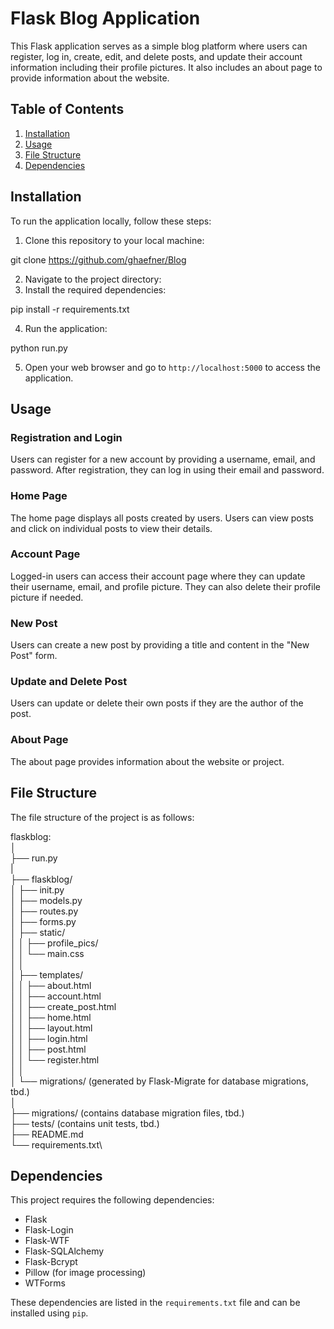 # Flask Blog Application

This Flask application serves as a simple blog platform where users can register, log in, create, edit, and delete posts, and update their account information including their profile pictures. It also includes an about page to provide information about the website.

## Table of Contents

1. [Installation](#installation)
2. [Usage](#usage)
3. [File Structure](#file-structure)
4. [Dependencies](#dependencies)

## Installation

To run the application locally, follow these steps:

1. Clone this repository to your local machine:

git clone https://github.com/ghaefner/Blog

2. Navigate to the project directory:
3. Install the required dependencies:

pip install -r requirements.txt


4. Run the application:

python run.py


5. Open your web browser and go to `http://localhost:5000` to access the application.

## Usage

### Registration and Login

Users can register for a new account by providing a username, email, and password. After registration, they can log in using their email and password.

### Home Page

The home page displays all posts created by users. Users can view posts and click on individual posts to view their details.

### Account Page

Logged-in users can access their account page where they can update their username, email, and profile picture. They can also delete their profile picture if needed.

### New Post

Users can create a new post by providing a title and content in the "New Post" form.

### Update and Delete Post

Users can update or delete their own posts if they are the author of the post.

### About Page

The about page provides information about the website or project.

## File Structure

The file structure of the project is as follows:


flaskblog:\
│\
├── run.py\
|\
├── flaskblog/\
│ ├── init.py\
│ ├── models.py\
│ ├── routes.py\
│ ├── forms.py\
│ ├── static/\
│ │ ├── profile_pics/\
│ │ └── main.css\
│ │\
│ ├── templates/\
│ │ ├── about.html\
│ │ ├── account.html\
│ │ ├── create_post.html\
│ │ ├── home.html\
│ │ ├── layout.html\
│ │ ├── login.html\
│ │ ├── post.html\
│ │ └── register.html\
│ │\
│ └── migrations/ (generated by Flask-Migrate for database migrations, tbd.)\
│\
├── migrations/ (contains database migration files, tbd.)\
├── tests/ (contains unit tests, tbd.)\
├── README.md\
└── requirements.txt\


## Dependencies

This project requires the following dependencies:

- Flask
- Flask-Login
- Flask-WTF
- Flask-SQLAlchemy
- Flask-Bcrypt
- Pillow (for image processing)
- WTForms

These dependencies are listed in the `requirements.txt` file and can be installed using `pip`.




